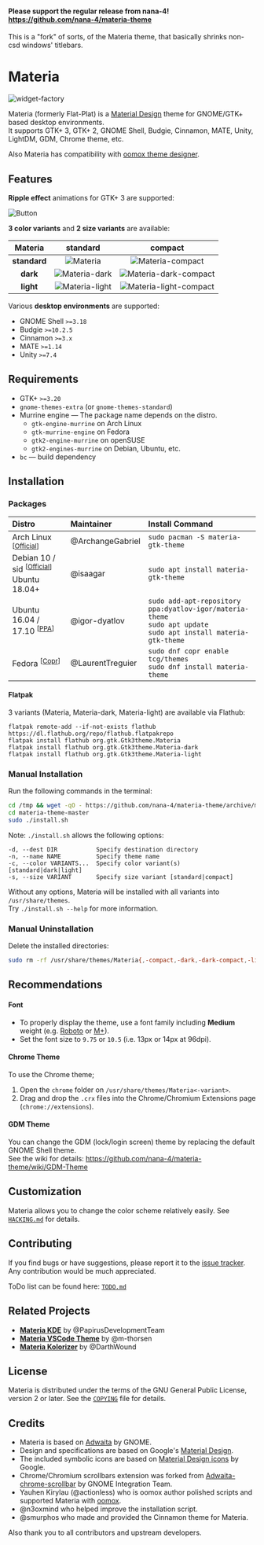 #### Please support the regular release from nana-4! https://github.com/nana-4/materia-theme

This is a "fork" of sorts, of the Materia theme, that basically shrinks non-csd windows' titlebars.

# Materia

![widget-factory](../images/widget-factory.png?raw=true)

Materia (formerly Flat-Plat) is a [Material Design](https://material.io) theme for GNOME/GTK+ based desktop environments.  
It supports GTK+ 3, GTK+ 2, GNOME Shell, Budgie, Cinnamon, MATE, Unity, LightDM, GDM, Chrome theme, etc.

Also Materia has compatibility with [oomox theme designer](https://github.com/themix-project/oomox).

## Features

**Ripple effect** animations for GTK+ 3 are supported:

![Button](../images/Button.gif?raw=true)

**3 color variants** and **2 size variants** are available:

| **Materia** | **standard** | **compact** |
| :-: | :-: | :-: |
| **standard** | ![Materia][1] | ![Materia-compact][2] |
| **dark** | ![Materia-dark][3] | ![Materia-dark-compact][4] |
| **light** | ![Materia-light][5] | ![Materia-light-compact][6] |

[1]: ../images/Materia.png?raw=true
[2]: ../images/Materia-compact.png?raw=true
[3]: ../images/Materia-dark.png?raw=true
[4]: ../images/Materia-dark-compact.png?raw=true
[5]: ../images/Materia-light.png?raw=true
[6]: ../images/Materia-light-compact.png?raw=true

Various **desktop environments** are supported:

- GNOME Shell `>=3.18`
- Budgie `>=10.2.5`
- Cinnamon `>=3.x`
- MATE `>=1.14`
- Unity `>=7.4`

## Requirements

- GTK+ `>=3.20`
- `gnome-themes-extra` (or `gnome-themes-standard`)
- Murrine engine — The package name depends on the distro.
  - `gtk-engine-murrine` on Arch Linux
  - `gtk-murrine-engine` on Fedora
  - `gtk2-engine-murrine` on openSUSE
  - `gtk2-engines-murrine` on Debian, Ubuntu, etc.
- `bc` — build dependency

## Installation

### Packages

| Distro | Maintainer | Install Command |
| :-- | :-- | :-- |
| Arch Linux <sup>[[Official][Arch]]</sup> | @ArchangeGabriel | `sudo pacman -S materia-gtk-theme` |
| Debian 10 / sid <sup>[[Official][Debian]]</sup> <br> Ubuntu 18.04+ | @isaagar | `sudo apt install materia-gtk-theme` |
| Ubuntu 16.04 / 17.10 <sup>[[PPA][PPA]]</sup> | @igor-dyatlov | `sudo add-apt-repository ppa:dyatlov-igor/materia-theme` <br> `sudo apt update` <br> `sudo apt install materia-gtk-theme` |
| Fedora <sup>[[Copr][Copr]]</sup> | @LaurentTreguier | `sudo dnf copr enable tcg/themes` <br> `sudo dnf install materia-theme` |

[Arch]: https://www.archlinux.org/packages/community/any/materia-gtk-theme
[Debian]: https://packages.debian.org/unstable/materia-gtk-theme
[PPA]: https://launchpad.net/~dyatlov-igor/+archive/ubuntu/materia-theme
[Copr]: https://copr.fedorainfracloud.org/coprs/tcg/themes

#### Flatpak

3 variants (Materia, Materia-dark, Materia-light) are available via Flathub:

```
flatpak remote-add --if-not-exists flathub https://dl.flathub.org/repo/flathub.flatpakrepo
flatpak install flathub org.gtk.Gtk3theme.Materia
flatpak install flathub org.gtk.Gtk3theme.Materia-dark
flatpak install flathub org.gtk.Gtk3theme.Materia-light
```

### Manual Installation

Run the following commands in the terminal:

```sh
cd /tmp && wget -qO - https://github.com/nana-4/materia-theme/archive/master.tar.gz | tar xz
cd materia-theme-master
sudo ./install.sh
```

Note: `./install.sh` allows the following options:

```
-d, --dest DIR           Specify destination directory
-n, --name NAME          Specify theme name
-c, --color VARIANTS...  Specify color variant(s) [standard|dark|light]
-s, --size VARIANT       Specify size variant [standard|compact]
```

Without any options, Materia will be installed with all variants into `/usr/share/themes`.  
Try `./install.sh --help` for more information.

### Manual Uninstallation

Delete the installed directories:

```sh
sudo rm -rf /usr/share/themes/Materia{,-compact,-dark,-dark-compact,-light,-light-compact}
```

## Recommendations

#### Font

- To properly display the theme, use a font family including **Medium** weight (e.g. [Roboto](https://github.com/google/roboto) or [M+](https://mplus-fonts.osdn.jp)).
- Set the font size to `9.75` or `10.5` (i.e. 13px or 14px at 96dpi).

#### Chrome Theme

To use the Chrome theme;

1. Open the `chrome` folder on `/usr/share/themes/Materia<-variant>`.
2. Drag and drop the `.crx` files into the Chrome/Chromium Extensions page (`chrome://extensions`).

#### GDM Theme

You can change the GDM (lock/login screen) theme by replacing the default GNOME Shell theme.  
See the wiki for details: https://github.com/nana-4/materia-theme/wiki/GDM-Theme

## Customization

Materia allows you to change the color scheme relatively easily. See [`HACKING.md`](HACKING.md#how-to-change-the-color-scheme) for details.

## Contributing

If you find bugs or have suggestions, please report it to the [issue tracker](https://github.com/nana-4/materia-theme/issues). Any contribution would be much appreciated.

ToDo list can be found here: [`TODO.md`](TODO.md)

## Related Projects

- [**Materia KDE**](https://github.com/PapirusDevelopmentTeam/materia-kde) by @PapirusDevelopmentTeam
- [**Materia VSCode Theme**](https://marketplace.visualstudio.com/items?itemName=m-thorsen.vscode-material-mt) by @m-thorsen
- [**Materia Kolorizer**](https://github.com/DarthWound/materia-kolorizer) by @DarthWound

## License

Materia is distributed under the terms of the GNU General Public License, version 2 or later. See the [`COPYING`](COPYING) file for details.

## Credits

- Materia is based on [Adwaita](HACKING.md#upstream-theme-sources) by GNOME.
- Design and specifications are based on Google's [Material Design](https://material.io).
- The included symbolic icons are based on [Material Design icons](https://github.com/google/material-design-icons) by Google.
- Chrome/Chromium scrollbars extension was forked from [Adwaita-chrome-scrollbar](https://github.com/gnome-integration-team/chrome-gnome-scrollbar) by GNOME Integration Team.
- Yauhen Kirylau (@actionless) who is oomox author polished scripts and supported Materia with [oomox](https://github.com/themix-project/oomox).
- @n3oxmind who helped improve the installation script.
- @smurphos who made and provided the Cinnamon theme for Materia.

Also thank you to all contributors and upstream developers.
